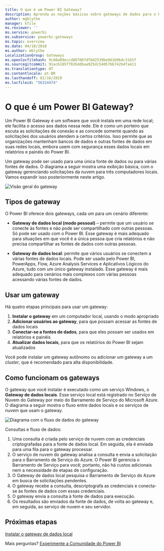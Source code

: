 ```yaml
---
title: O que é um Power BI Gateway?
description: Aprenda as noções básicas sobre gateways de dados para o Power BI.
author: mgblythe
manager: kfile
ms.reviewer: ''
ms.service: powerbi
ms.subservice: powerbi-gateways
ms.topic: overview
ms.date: 04/18/2018
ms.author: mblythe
LocalizationGroup: Gateways
ms.openlocfilehash: 9c88a09eccd887007df8d2539be861b964c31b5f
ms.sourcegitcommit: 91ac6185f7026ddbaa925dc54057bb742b4fa411
ms.translationtype: HT
ms.contentlocale: pt-BR
ms.lasthandoff: 02/16/2019
ms.locfileid: "56324474"
---
```

# <a name="what-are-power-bi-gateways"></a>O que é um Power BI Gateway?

Um Power BI Gateway é um software que você instala em uma rede local; ele facilita o acesso aos dados nessa rede. Ele é como um porteiro que escuta as solicitações de conexão e as concede somente quando as solicitações dos usuários atendem a certos critérios. Isso permite que as organizações mantenham bancos de dados e outras fontes de dados em suas redes locais, embora usem com segurança esses dados locais em relatórios e painéis do Power BI.

Um gateway pode ser usado para uma única fonte de dados ou para várias fontes de dados. O diagrama a seguir mostra uma exibição básica, com o gateway gerenciando solicitações da nuvem para três computadores locais. Vamos expandir isso posteriormente neste artigo.

![Visão geral do gateway](media/service-gateway-getting-started/gateway-overview.png)

## <a name="types-of-gateways"></a>Tipos de gateway

O Power BI oferece dois gateways, cada um para um cenário diferente:

* **Gateway de dados local (modo pessoal)** – permite que um usuário se conecte às fontes e não pode ser compartilhado com outras pessoas. Só pode ser usado com o Power BI. Esse gateway é mais adequado para situações em que você é a única pessoa que cria relatórios e não precisa compartilhar as fontes de dados com outras pessoas.

* **Gateway de dados local**: permite que vários usuários se conectem a várias fontes de dados locais. Pode ser usado pelo Power BI, PowerApps, Flow, Azure Analysis Services e Aplicativos Lógicos do Azure, tudo com um único gateway instalado. Esse gateway é mais adequado para cenários mais complexos com várias pessoas acessando várias fontes de dados. 

## <a name="using-a-gateway"></a>Usar um gateway

Há quatro etapas principais para usar um gateway:

1. **Instalar o gateway** em um computador local, usando o modo apropriado
2. **Adicionar usuários ao gateway**, para que possam acessar as fontes de dados locais
3. **Conectar-se a fontes de dados**, para que eles possam ser usados em relatórios e painéis
4. **Atualizar dados locais**, para que os relatórios do Power BI sejam atualizados

Você pode instalar um gateway autônomo ou adicionar um gateway a um *cluster*, que é recomendado para alta disponibilidade.

## <a name="how-gateways-work"></a>Como funcionam os gateways

O gateway que você instalar é executado como um serviço Windows, o **Gateway de dados locais**. Esse serviço local está registrado no Serviço de Nuvem do Gateway por meio do Barramento de Serviço do Microsoft Azure. O diagrama a seguir mostra o fluxo entre dados locais e os serviços de nuvem que usam o gateway.

![Diagrama com o fluxo de dados do gateway](media/service-gateway-getting-started/gateway-how-it-works.png)

Consultas e fluxo de dados:

1. Uma consulta é criada pelo serviço de nuvem com as credenciais criptografadas para a fonte de dados local. Em seguida, ela é enviada para uma fila para o gateway processar.
2. O serviço de nuvem do gateway analisa a consulta e envia a solicitação para o Barramento de Serviço do Azure. O Power BI gerencia o Barramento de Serviço para você; portanto, não há custos adicionais nem a necessidade de etapas de configuração.
3. O Gateway de dados local pesquisa o Barramento de Serviço do Azure em busca de solicitações pendentes.
4. O gateway recebe a consulta, descriptografa as credenciais e conecta-se às fontes de dados com essas credenciais.
5. O gateway envia a consulta à fonte de dados para execução.
6. Os resultados são enviados da fonte de dados, de volta ao gateway e, em seguida, ao serviço de nuvem e seu servidor.

## <a name="next-steps"></a>Próximas etapas
[Instalar o gateway de dados local](service-gateway-install.md)

Mais perguntas? [Experimente a Comunidade do Power BI](http://community.powerbi.com/)


